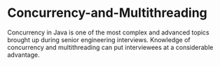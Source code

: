 # Concurrency-and-Multithreading
Concurrency in Java is one of the most complex and advanced topics brought up during senior engineering interviews. Knowledge of concurrency and multithreading can put interviewees at a considerable advantage.
